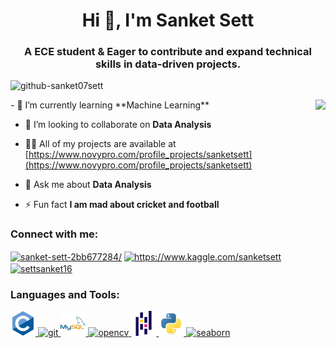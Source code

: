 <h1 align="center">Hi 👋, I'm Sanket Sett</h1>
<h3 align="center">A ECE student & Eager to contribute and expand technical skills in data-driven projects.</h3>

<p align="left"> <img src="https://komarev.com/ghpvc/?username=github-sanket07sett&label=Profile%20views&color=0e75b6&style=flat" alt="github-sanket07sett" /> </p>
<img align="right" src="C:\Users\sanke\Downloads\main-qimg-f7bd9b22a6498ac301790de1e23d3d50-pjlq.jpeg">
- 🌱 I’m currently learning **Machine Learning**

- 👯 I’m looking to collaborate on **Data Analysis**

- 👨‍💻 All of my projects are available at [https://www.novypro.com/profile_projects/sanketsett](https://www.novypro.com/profile_projects/sanketsett)

- 💬 Ask me about **Data Analysis**

- ⚡ Fun fact **I am mad about cricket and football**

<h3 align="left">Connect with me:</h3>
<p align="left">
<a href="https://linkedin.com/in/sanket-sett-2bb677284/" target="blank"><img align="center" src="https://raw.githubusercontent.com/rahuldkjain/github-profile-readme-generator/master/src/images/icons/Social/linked-in-alt.svg" alt="sanket-sett-2bb677284/" height="30" width="40" /></a>
<a href="https://kaggle.com/https://www.kaggle.com/sanketsett" target="blank"><img align="center" src="https://raw.githubusercontent.com/rahuldkjain/github-profile-readme-generator/master/src/images/icons/Social/kaggle.svg" alt="https://www.kaggle.com/sanketsett" height="30" width="40" /></a>
<a href="https://instagram.com/settsanket16" target="blank"><img align="center" src="https://raw.githubusercontent.com/rahuldkjain/github-profile-readme-generator/master/src/images/icons/Social/instagram.svg" alt="settsanket16" height="30" width="40" /></a>
</p>

<h3 align="left">Languages and Tools:</h3>
<p align="left"> <a href="https://www.cprogramming.com/" target="_blank" rel="noreferrer"> <img src="https://raw.githubusercontent.com/devicons/devicon/master/icons/c/c-original.svg" alt="c" width="40" height="40"/> </a> <a href="https://git-scm.com/" target="_blank" rel="noreferrer"> <img src="https://www.vectorlogo.zone/logos/git-scm/git-scm-icon.svg" alt="git" width="40" height="40"/> </a> <a href="https://www.mysql.com/" target="_blank" rel="noreferrer"> <img src="https://raw.githubusercontent.com/devicons/devicon/master/icons/mysql/mysql-original-wordmark.svg" alt="mysql" width="40" height="40"/> </a> <a href="https://opencv.org/" target="_blank" rel="noreferrer"> <img src="https://www.vectorlogo.zone/logos/opencv/opencv-icon.svg" alt="opencv" width="40" height="40"/> </a> <a href="https://pandas.pydata.org/" target="_blank" rel="noreferrer"> <img src="https://raw.githubusercontent.com/devicons/devicon/2ae2a900d2f041da66e950e4d48052658d850630/icons/pandas/pandas-original.svg" alt="pandas" width="40" height="40"/> </a> <a href="https://www.python.org" target="_blank" rel="noreferrer"> <img src="https://raw.githubusercontent.com/devicons/devicon/master/icons/python/python-original.svg" alt="python" width="40" height="40"/> </a> <a href="https://seaborn.pydata.org/" target="_blank" rel="noreferrer"> <img src="https://seaborn.pydata.org/_images/logo-mark-lightbg.svg" alt="seaborn" width="40" height="40"/> </a> </p>

